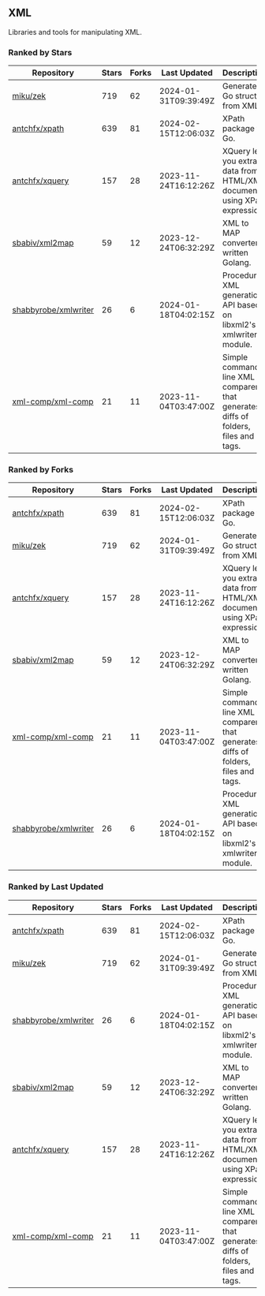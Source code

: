 ## XML

Libraries and tools for manipulating XML.

### Ranked by Stars

| Repository | Stars | Forks | Last Updated | Description | 
|------------|-------|-------|--------------|-------------|
| [miku/zek](https://github.com/miku/zek) | 719 | 62 | 2024-01-31T09:39:49Z |  Generate a Go struct from XML. |
| [antchfx/xpath](https://github.com/antchfx/xpath) | 639 | 81 | 2024-02-15T12:06:03Z |  XPath package for Go. |
| [antchfx/xquery](https://github.com/antchfx/xquery) | 157 | 28 | 2023-11-24T16:12:26Z |  XQuery lets you extract data from HTML/XML documents using XPath expression. |
| [sbabiv/xml2map](https://github.com/sbabiv/xml2map) | 59 | 12 | 2023-12-24T06:32:29Z |  XML to MAP converter written Golang. |
| [shabbyrobe/xmlwriter](https://github.com/shabbyrobe/xmlwriter) | 26 | 6 | 2024-01-18T04:02:15Z |  Procedural XML generation API based on libxml2's xmlwriter module. |
| [xml-comp/xml-comp](https://github.com/xml-comp/xml-comp) | 21 | 11 | 2023-11-04T03:47:00Z |  Simple command line XML comparer that generates diffs of folders, files and tags. |

### Ranked by Forks

| Repository | Stars | Forks | Last Updated | Description | 
|------------|-------|-------|--------------|-------------|
| [antchfx/xpath](https://github.com/antchfx/xpath) | 639 | 81 | 2024-02-15T12:06:03Z |  XPath package for Go. |
| [miku/zek](https://github.com/miku/zek) | 719 | 62 | 2024-01-31T09:39:49Z |  Generate a Go struct from XML. |
| [antchfx/xquery](https://github.com/antchfx/xquery) | 157 | 28 | 2023-11-24T16:12:26Z |  XQuery lets you extract data from HTML/XML documents using XPath expression. |
| [sbabiv/xml2map](https://github.com/sbabiv/xml2map) | 59 | 12 | 2023-12-24T06:32:29Z |  XML to MAP converter written Golang. |
| [xml-comp/xml-comp](https://github.com/xml-comp/xml-comp) | 21 | 11 | 2023-11-04T03:47:00Z |  Simple command line XML comparer that generates diffs of folders, files and tags. |
| [shabbyrobe/xmlwriter](https://github.com/shabbyrobe/xmlwriter) | 26 | 6 | 2024-01-18T04:02:15Z |  Procedural XML generation API based on libxml2's xmlwriter module. |

### Ranked by Last Updated

| Repository | Stars | Forks | Last Updated | Description | 
|------------|-------|-------|--------------|-------------|
| [antchfx/xpath](https://github.com/antchfx/xpath) | 639 | 81 | 2024-02-15T12:06:03Z |  XPath package for Go. |
| [miku/zek](https://github.com/miku/zek) | 719 | 62 | 2024-01-31T09:39:49Z |  Generate a Go struct from XML. |
| [shabbyrobe/xmlwriter](https://github.com/shabbyrobe/xmlwriter) | 26 | 6 | 2024-01-18T04:02:15Z |  Procedural XML generation API based on libxml2's xmlwriter module. |
| [sbabiv/xml2map](https://github.com/sbabiv/xml2map) | 59 | 12 | 2023-12-24T06:32:29Z |  XML to MAP converter written Golang. |
| [antchfx/xquery](https://github.com/antchfx/xquery) | 157 | 28 | 2023-11-24T16:12:26Z |  XQuery lets you extract data from HTML/XML documents using XPath expression. |
| [xml-comp/xml-comp](https://github.com/xml-comp/xml-comp) | 21 | 11 | 2023-11-04T03:47:00Z |  Simple command line XML comparer that generates diffs of folders, files and tags. |

